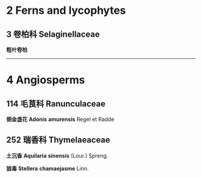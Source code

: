 # 2 Ferns and lycophytes

## 3 卷柏科 Selaginellaceae

**粗叶卷柏**
**** **** 


# 4 Angiosperms

## 114 毛茛科 Ranunculaceae

**侧金盏花**
**Adonis** **amurensis** Regel et Radde



## 252 瑞香科 Thymelaeaceae

**土沉香**
**Aquilaria** **sinensis** (Lour.) Spreng.



**狼毒**
**Stellera** **chamaejasme** Linn.


